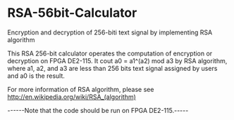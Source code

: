 RSA-56bit-Calculator
====================

Encryption and decryption of 256-biti text signal by implementing RSA algorithm




This RSA 256-bit calculator operates the computation of encryption or decryption on FPGA DE2-115. It cout a0 = a1^(a2) mod a3 by RSA algorithm, where a1, a2, and a3 are less than 256 bits text signal assigned by users and a0 is the result.


For more information of RSA algorithm, please see http://en.wikipedia.org/wiki/RSA_(algorithm)


------Note that the code should be run on FPGA DE2-115.-----

